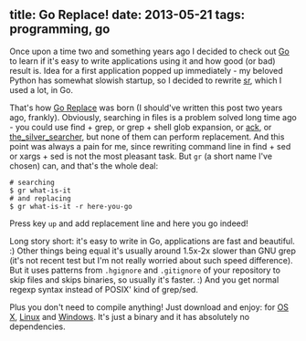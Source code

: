 title: Go Replace!
date: 2013-05-21
tags: programming, go
----

Once upon a time two and something years ago I decided to check out [Go][] to
learn if it's easy to write applications using it and how good (or bad) result
is. Idea for a first application popped up immediately - my beloved Python has
somewhat slowish startup, so I decided to rewrite [sr][], which I used a lot, in
Go.

That's how [Go Replace][] was born (I should've written this post two years ago,
frankly). Obviously, searching in files is a problem solved long time ago - you
could use find + grep, or grep + shell glob expansion, or [ack][], or
[the_silver_searcher][], but none of them can perform replacement. And this
point was always a pain for me, since rewriting command line in find + sed or
xargs + sed is not the most pleasant task. But `gr` (a short name I've chosen)
can, and that's the whole deal:

    # searching
    $ gr what-is-it
    # and replacing
    $ gr what-is-it -r here-you-go

Press key `up` and add replacement line and here you go indeed!

Long story short: it's easy to write in Go, applications are fast and
beautiful. :) Other things being equal it's usually around 1.5x-2x slower than
GNU grep (it's not recent test but I'm not really worried about such speed
difference). But it uses patterns from `.hgignore` and `.gitignore` of your
repository to skip files and skips binaries, so usually it's faster. :) And you
get normal regexp syntax instead of POSIX' kind of grep/sed.

Plus you don't need to compile anything! Just download and enjoy: for [OS X][1],
[Linux][2] and [Windows][3]. It's just a binary and it has absolutely no
dependencies.

[Go]: http://golang.org/
[sr]: https://bitbucket.org/lorien/sr
[Go Replace]: https://github.com/piranha/goreplace
[ack]: http://beyondgrep.com/
[the_silver_searcher]: https://github.com/ggreer/the_silver_searcher
[1]: http://solovyov.net/files/gr-latest-osx
[2]: http://solovyov.net/files/gr-latest-linux
[3]: http://solovyov.net/files/gr-latest-win.exe
